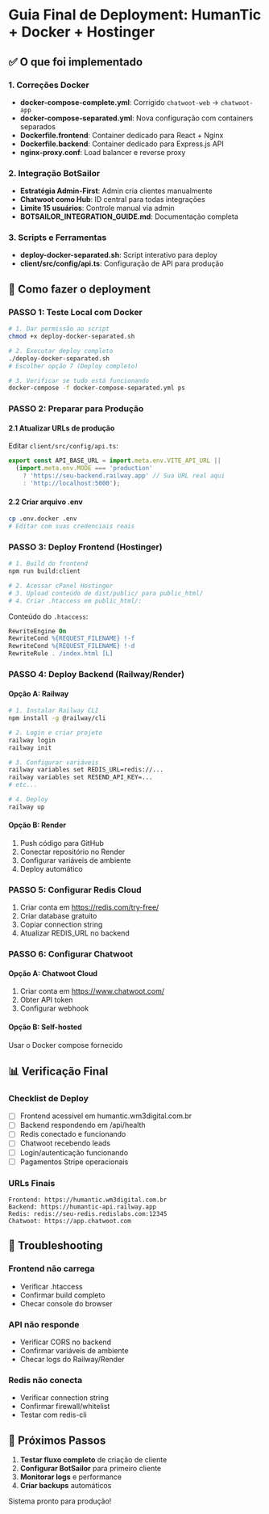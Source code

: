 # Guia Final de Deployment: HumanTic + Docker + Hostinger

## ✅ O que foi implementado

### 1. Correções Docker
- **docker-compose-complete.yml**: Corrigido `chatwoot-web` → `chatwoot-app`
- **docker-compose-separated.yml**: Nova configuração com containers separados
- **Dockerfile.frontend**: Container dedicado para React + Nginx
- **Dockerfile.backend**: Container dedicado para Express.js API
- **nginx-proxy.conf**: Load balancer e reverse proxy

### 2. Integração BotSailor
- **Estratégia Admin-First**: Admin cria clientes manualmente
- **Chatwoot como Hub**: ID central para todas integrações
- **Limite 15 usuários**: Controle manual via admin
- **BOTSAILOR_INTEGRATION_GUIDE.md**: Documentação completa

### 3. Scripts e Ferramentas
- **deploy-docker-separated.sh**: Script interativo para deploy
- **client/src/config/api.ts**: Configuração de API para produção

## 🚀 Como fazer o deployment

### PASSO 1: Teste Local com Docker

```bash
# 1. Dar permissão ao script
chmod +x deploy-docker-separated.sh

# 2. Executar deploy completo
./deploy-docker-separated.sh
# Escolher opção 7 (Deploy completo)

# 3. Verificar se tudo está funcionando
docker-compose -f docker-compose-separated.yml ps
```

### PASSO 2: Preparar para Produção

#### 2.1 Atualizar URLs de produção
Editar `client/src/config/api.ts`:
```javascript
export const API_BASE_URL = import.meta.env.VITE_API_URL || 
  (import.meta.env.MODE === 'production' 
    ? 'https://seu-backend.railway.app' // Sua URL real aqui
    : 'http://localhost:5000');
```

#### 2.2 Criar arquivo .env
```bash
cp .env.docker .env
# Editar com suas credenciais reais
```

### PASSO 3: Deploy Frontend (Hostinger)

```bash
# 1. Build do frontend
npm run build:client

# 2. Acessar cPanel Hostinger
# 3. Upload conteúdo de dist/public/ para public_html/
# 4. Criar .htaccess em public_html/:
```

Conteúdo do `.htaccess`:
```apache
RewriteEngine On
RewriteCond %{REQUEST_FILENAME} !-f
RewriteCond %{REQUEST_FILENAME} !-d
RewriteRule . /index.html [L]
```

### PASSO 4: Deploy Backend (Railway/Render)

#### Opção A: Railway
```bash
# 1. Instalar Railway CLI
npm install -g @railway/cli

# 2. Login e criar projeto
railway login
railway init

# 3. Configurar variáveis
railway variables set REDIS_URL=redis://...
railway variables set RESEND_API_KEY=...
# etc...

# 4. Deploy
railway up
```

#### Opção B: Render
1. Push código para GitHub
2. Conectar repositório no Render
3. Configurar variáveis de ambiente
4. Deploy automático

### PASSO 5: Configurar Redis Cloud

1. Criar conta em https://redis.com/try-free/
2. Criar database gratuito
3. Copiar connection string
4. Atualizar REDIS_URL no backend

### PASSO 6: Configurar Chatwoot

#### Opção A: Chatwoot Cloud
1. Criar conta em https://www.chatwoot.com/
2. Obter API token
3. Configurar webhook

#### Opção B: Self-hosted
Usar o Docker compose fornecido

## 📊 Verificação Final

### Checklist de Deploy
- [ ] Frontend acessível em humantic.wm3digital.com.br
- [ ] Backend respondendo em /api/health
- [ ] Redis conectado e funcionando
- [ ] Chatwoot recebendo leads
- [ ] Login/autenticação funcionando
- [ ] Pagamentos Stripe operacionais

### URLs Finais
```
Frontend: https://humantic.wm3digital.com.br
Backend: https://humantic-api.railway.app
Redis: redis://seu-redis.redislabs.com:12345
Chatwoot: https://app.chatwoot.com
```

## 🔧 Troubleshooting

### Frontend não carrega
- Verificar .htaccess
- Confirmar build completo
- Checar console do browser

### API não responde
- Verificar CORS no backend
- Confirmar variáveis de ambiente
- Checar logs do Railway/Render

### Redis não conecta
- Verificar connection string
- Confirmar firewall/whitelist
- Testar com redis-cli

## 🎯 Próximos Passos

1. **Testar fluxo completo** de criação de cliente
2. **Configurar BotSailor** para primeiro cliente
3. **Monitorar logs** e performance
4. **Criar backups** automáticos

Sistema pronto para produção!